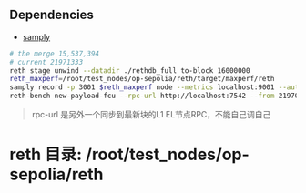 ## Dependencies
- [samply](https://github.com/mstange/samply)

```sh
# the merge 15,537,394
# current 21971333
reth stage unwind --datadir ./rethdb_full to-block 16000000 
reth_maxperf=/root/test_nodes/op-sepolia/reth/target/maxperf/reth
samply record -p 3001 $reth_maxperf node --metrics localhost:9001 --authrpc.jwtsecret ../jwt.hex
reth-bench new-payload-fcu --rpc-url http://localhost:7542 --from 21970999 --to 21971331 --jwtsecret ../jwt.hex  --engine-rpc-url http://localhost:7552
```

> rpc-url 是另外一个同步到最新块的L1 EL节点RPC，不能自己调自己
# reth 目录: /root/test_nodes/op-sepolia/reth